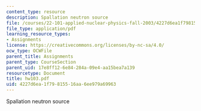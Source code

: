 ```yaml
---
content_type: resource
description: Spallation neutron source
file: /courses/22-101-applied-nuclear-physics-fall-2003/4227d6ea1f79815516aa6ee979a69963_hw103.pdf
file_type: application/pdf
learning_resource_types:
- Assignments
license: https://creativecommons.org/licenses/by-nc-sa/4.0/
ocw_type: OCWFile
parent_title: Assignments
parent_type: CourseSection
parent_uid: 17e8ff12-6e84-284a-09e4-aa15bea7a139
resourcetype: Document
title: hw103.pdf
uid: 4227d6ea-1f79-8155-16aa-6ee979a69963
---
```

Spallation neutron source
